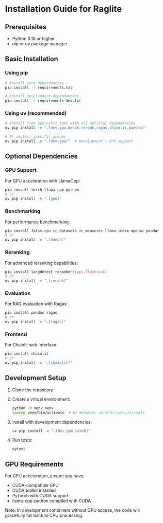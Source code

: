 # Installation Guide for Raglite

## Prerequisites
- Python 3.10 or higher
- pip or uv package manager

## Basic Installation

### Using pip
```bash
# Install core dependencies
pip install -r requirements.txt

# Install development dependencies
pip install -r requirements-dev.txt
```

### Using uv (recommended)
```bash
# Install from pyproject.toml with all optional dependencies
uv pip install -e ".[dev,gpu,bench,rerank,ragas,chainlit,pandoc]"

# Or install specific groups
uv pip install -e ".[dev,gpu]"  # Development + GPU support
```

## Optional Dependencies

### GPU Support
For GPU acceleration with LlamaCpp:
```bash
pip install torch llama-cpp-python
# or
uv pip install -e ".[gpu]"
```

### Benchmarking
For performance benchmarking:
```bash
pip install faiss-cpu ir_datasets ir_measures llama-index openai pandas
# or
uv pip install -e ".[bench]"
```

### Reranking
For advanced reranking capabilities:
```bash
pip install langdetect rerankers[api,flashrank]
# or
uv pip install -e ".[rerank]"
```

### Evaluation
For RAG evaluation with Ragas:
```bash
pip install pandas ragas
# or
uv pip install -e ".[ragas]"
```

### Frontend
For Chainlit web interface:
```bash
pip install chainlit
# or
uv pip install -e ".[chainlit]"
```

## Development Setup

1. Clone the repository
2. Create a virtual environment:
   ```bash
   python -m venv venv
   source venv/bin/activate  # On Windows: venv\Scripts\activate
   ```

3. Install with development dependencies:
   ```bash
   uv pip install -e ".[dev,gpu,bench]"
   ```

4. Run tests:
   ```bash
   pytest
   ```

## GPU Requirements

For GPU acceleration, ensure you have:
- CUDA-compatible GPU
- CUDA toolkit installed
- PyTorch with CUDA support
- llama-cpp-python compiled with CUDA

Note: In development containers without GPU access, the code will gracefully fall back to CPU processing.
